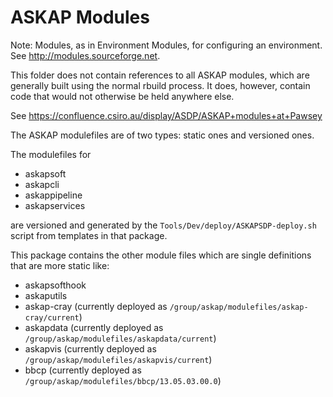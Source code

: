 # ASKAP Modules
Note: Modules, as in Environment Modules, for configuring an environment. See http://modules.sourceforge.net.

This folder does not contain references to all ASKAP modules, which are generally built using the normal rbuild process. It does, however,
contain code that would not otherwise be held anywhere else.

See https://confluence.csiro.au/display/ASDP/ASKAP+modules+at+Pawsey

The ASKAP modulefiles are of two types: static ones and versioned ones.

The modulefiles for 

* askapsoft
* askapcli
* askappipeline
* askapservices 

are versioned and generated by the `Tools/Dev/deploy/ASKAPSDP-deploy.sh` script
from templates in that package.

This package contains the other module files which are single definitions that are more static like:

* askapsofthook
* askaputils
* askap-cray (currently deployed as `/group/askap/modulefiles/askap-cray/current`)
* askapdata (currently deployed as `/group/askap/modulefiles/askapdata/current`)
* askapvis (currently deployed as `/group/askap/modulefiles/askapvis/current`)
* bbcp (currently deployed as `/group/askap/modulefiles/bbcp/13.05.03.00.0`)


